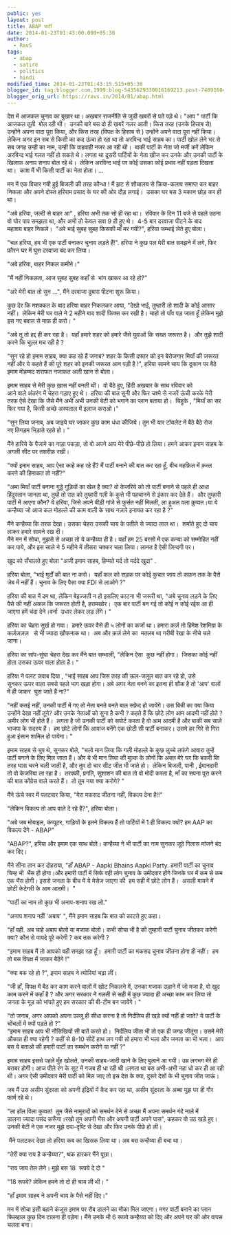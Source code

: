 ```yaml
---
public: yes
layout: post
title: ABAP पार्टी
date: 2014-01-23T01:43:00.000+05:30
author:
  - RavS
tags:
  - abap
  - satire
  - politics
  - hindi
modified_time: 2014-01-23T01:43:15.515+05:30
blogger_id: tag:blogger.com,1999:blog-5435629330016169213.post-7489160463929472394
blogger_orig_url: https://ravs.in/2014/01/abap.html
---
```


देश में आजकल चुनाव का बुखार था। अखबार राजनीति से जुडी खबरों से पते पड़े थे। "आप " पार्टी कि आजकल तूती  बोल रही थी।  उनकी बारे बस दो ही खबरें नज़र आती। किस तरह (उनके हिसाब से) उन्होंने अपना वादा पूरा किया, और किस तरह (विपक्ष के हिसाब से ) उन्होंने अपने वादा पूरा नहीं किया। लेकिन अगर इन सब से किसी का कद ऊंचा हो रहा था तो अरविन्द भाई साहब का। पार्टी खोल लेने भर से सब जगह उन्ही का नाम, उन्ही कि वाहवाही नजर आ रही थी।  बाकी पार्टी के नेता जो मर्जी करें लेकिन अरविन्द भाई गलत नहीं हो सकते थे। लगता था दूसरी पार्टियों के नेता खीज कर उनके और उनकी पार्टी के खिलाफ अनाप शनाप बोल रहे थे।  लेकिन अरविन्द भाई पर कोई उसका कोई प्रभाव नहीं पड़ता दिखता था।  काश मैं भी किसी पार्टी का नेता होता। …  
  
मन में एक विचार गयी हुई बिजली की तरह कौन्धा ! मैं झट से शौचालय से क्रिया-कलाप समाप्त कर बाहर निकला और अपने दोस्त हरिराम प्रसाद के घर की ओर दौड़ लगाई।  उसका घर बस 3 मकान छोड़ कर ही था।  
  
"अबे हरिया, जल्दी से बाहर आ" , हरिया अभी तक सो ही रहा था।  रविवार के दिन 11 बजे से पहले उठना वो घोर पाप समझता था, और अभी तो केवल सवा 9 ही हुए थे।  4-5 बार दरवाजा पीटने के बाद महाशय बाहर निकले।  "अरे भाई सुबह सुबह किसकी माँ मर गयी?", हरिया जम्भाई लेते हुए बोला।  
  
"चल हरिया, हम भी एक पार्टी बनाकर चुनाव लड़ते हैं!". हरिया ने कुछ पल मेरी बात समझने में लगे, फिर फ़ौरन घर में घुस दरवाजा बंद कर लिया।  
  
"अबे हरिया, बाहर निकल कमीने।"  
  
"मैं नहीं निकलता, आज सुबह सुबह कहाँ से  भांग खाकर आ रहे हो?"  
  
"अरे मेरी बात तो सुन …", मैंने दरवाजा दुबारा पीटना शुरू किया।  
  
कुछ देर कि मशक्कत के बाद हरिया बाहर निकलकर आया, "देखो भाई, तुम्हारी तो शादी के कोई आसार नहीं।  लेकिन मेरी घर वाले ने 2 महीने बाद शादी फिक्स कर रखी है। चाहो तो पाँव पड़ जाता हूँ लेकिन मुझे इस नए बवाल से माफ़ ही करो। "  
  
"अबे तू तो हद्द ही कर रहा है।  यहाँ हमारे शहर को हमारे जैसे युवाओं कि सख्त जरूरत है।  और तुझे शादी करने कि चुल्ल मच रही है ?  
  
"सुन रहे हो इमाम साहब, क्या कह रहे हैं जनाब? शहर के किसी दफ्तर को इन बेरोजगार मियाँ की जरूरत नहीं और ये कहते हैं की पूरे शहर को इनकी जरूरत आन पड़ी है !", हरिया सामने चाय कि दूकान पर बैठे इमाम मोहम्मद शराफत नजाकत अली खान से बोला।  
  
इमाम साहब से मेरी कुछ ख़ास नहीं बनती थी।  वो बैठे हुए, हिंदी अखबार के साथ रविवार को आने वाले अंतरंग में चेहरा गड़ाए हुए थे।  हरिया की बात सुनी और फिर चश्मे से नजरें ऊंची करके मेरी तरफ ऐसे देखा कि जैसे मैंने अभी अभी उनकी बेटी को भगाने का प्लान बताया हो।  चिहुके , "मियाँ का सर फिर गया है, किसी अच्छे अस्पताल में इलाज कराओ।"  
  
"सुन लिया जनाब, अब जाइये घर जाकर कुछ काम धंधा कीजिये। तुम भी यार टॉयलेट में बैठे बैठे रोज नए तिगड़म भिड़ाते रहते हो। "  
  
मैंने हारिये के पैजामे का नाड़ा पकड़ा, तो वो अपने आप मेरे पीछे-पीछे हो लिया। हमने आकर इमाम साहब के अगली सीट पर तशरीफ़ रखी।  
  
"क्यों इमाम साहब, आप ऐसा काहे कह रहे हैं? मैं पार्टी बनाने की बात कर रहा हूँ, बीच महफ़िल में क़त्ल करने की हिमाकत तो नहीं?"  
  
"अमा मियाँ पार्टी बनाना गुड्डे गुड़ियों का खेल है क्या? वो केजरिये को तो पार्टी बनाने से पहले ही आधा हिंदुस्तान जानता था, तुम्हें तो रात को तुम्हारी गली के कुत्ते भी पहचानने से इंकार कर देते हैं।  और तुम्हारी पार्टी में आएगा कौन? ये हरिया, जिसे अपने बीड़ी गांजे से फुर्सत नहीं मिलती, ला हुअल वला क़ुव्वत।या ये कन्हैय्या जो आज कल मोहल्ले की काम वाली के साथ नज़ारे इनायत कर रहा है ?"  
  
मैंने कन्हैय्या कि तरफ देखा। उसका चेहरा उसकी चाय के पतीले से ज्यादा लाल था।  शर्माते हुए दो चाय लाकर हमारे सामने रख दी।  
मैंने मन में सोचा, मुझसे से अच्छा तो ये कन्हैय्या ही है। यहाँ हम 25 बरसों में एक कन्या को सम्मोहित नहीं कर पाये, और इस साले ने 5 महीने में तीसरा चक्कर चला लिया। लानत है ऐसी ज़िन्दगी पर।

  
खुद को सँभालते हुए बोला "अजी इमाम साहब, हिम्मते मर्द तो मर्ददे खुदा" .  
  
हरिया बोला, "भाई मुर्दों की बात ना करो।  यहाँ कल को सड़क पर कोई कुचल जाय तो कफ़न तक के पैसे जेब में नहीं हैं। चुनाव के लिए पैसा क्या FDI से लाओगे ?"  
  
हरिया की बात में दम था, लेकिन बेइज्जती न हो इसलिए काटना भी जरूरी था, "अबे चुनाव लड़ने के लिए पैसे की नहीं अकल कि जरूरत होती है, हरामखोर।  एक बार पार्टी बन गई तो कोई न कोई रईस आ ही जाएगा हमें चंदा देने।वर्ना  उधार लेकर लड़ लेंगे। "  
  
हरिया का चेहरा सुर्ख हो गया।  हमारे ऊपर वैसे ही ५ लोगों का कर्जा था। हमारा क़र्ज़ तो हिमेश रेशमिय़ा के कर्ज़ज़ज़ज़   से भी ज्यादा खौफनाक था।  अब और क़र्ज़ लेने का  मतलब था गरीबी रेखा के नीचे चले जाना।  
  
हरिया का सांप-सुंघा चेहरा देख कर मैंने बात सम्भाली, "लेकिन ऐसा  कुछ नहीं होगा।  जिसका कोई नहीं होता उसका ऊपर वाला होता है। "  
  
हरिया ने पलट ज़वाब दिया , "भाई साहब आप जिस तरह की ऊल-जलूल बात कर रहे हो, उसे सुनकर ऊपर वाला सबसे पहले भाग खड़ा होगा। अबे अगर नेता बनने का इतना ही शौक है तो 'आप' वालों में ही जाकर  घुस जाते हैं ना?"  
  
"नहीं कतई नहीं, उनकी पार्टी में गए तो नेता बनते बनते बाल सफ़ेद हो जायेंगे। उस बिन्नी का क्या किया उन्होंने देखा नहीं तूने? और उनके नेताओं को सुना है कभी ? कहते हैं कि छोटे लोग आम आदमी नहीं होते ? अमीर लोग भी होते हैं।  लगता है जो उनकी पार्टी को सपोर्ट करता है वो आम आदमी है और बाकी सब साले भाजपा के सदस्य हैं।  हम छोटे लोगों कि आवाज बनेंगे एक छोटी सी पार्टी बनाकर। उसमे हर गिरे से गिरा हुआ इंसान शामिल हो पायेगा। "  
  
इमाम साहब से चुप थे, सुनकर बोले, "चलो मान लिया कि गली मोहल्ले के कुछ लुच्चे लफंगे आवारा तुम्हें पार्टी बनाने के लिए मिल जाता हैं। और ये भी मान लिया की मुल्क के लोगों कि अक्ल मेरे घर कि बकरी कि तरह घास चरने चली जाती है, और तुम दो चार सीट जीत भी जाते हो।  लेकिन बिजली, पानी , ईमानदारी तो वो केजरिया ला रहा है।  तरक्की, प्रगति, सुशाशन की बात तो वो मोदी करता है, माँ का सपना पूरा करने की बात कोंग्रेस वाले करते हैं।  तो तुम नया क्या करोगे? "  
  
मैंने ऊंचे स्वर में पलटवार किया, "मेरा मकसद जीतना नहीं, विकल्प देना है!!"  
  
"लेकिन विकल्प तो आप वाले दे रहे हैं?", हरिया बोला।  
  
"अबे जब मोबाइल, कंप्यूटर, गाड़ियों के इतने विकल्प हैं तो पार्टियों में 1 ही विकल्प क्यों? हम AAP का विकल्प देंगे - ABAP"  
  
"ABAP?", हरिया और इमाम एक साथ बोले। कन्हैय्या ने भी पार्टी का नाम सुनकर जूठे गिलास मांजने बंद कर दिए।  
  
मैंने सीना तान कर दोहराया, "हाँ ABAP - Aapki Bhains Aapki Party. हमारी पार्टी का चुनाव चिन्ह भी  भैंस ही होगा।और हमारी पार्टी में सिर्फ वही लोग चुनाव के उमीदवार होंगे जिनके घर में कम से कम एक भैंस होगी। इससे जनता के बीच में ये मेसेज जाएगा की  हम सही में छोटे लोग हैं।  असली मायने में छोटी केटेगरी के आम आदमी।  "  
  
"पार्टी का नाम तो कुछ भी अनाप-शनाप रख लो."  
  
"अनाप शनाप नहीं 'अबाप' ", मैंने इमाम साहब कि बात को काटते हुए कहा।  
  
"हाँ वही. अब चाहे अबाप बोलो या मजाक बोलो। कभी सोचा भी है की तुम्हारी पार्टी चुनाव जीतकर करेगी क्या? कौन से वायदे पूरे करेगी ? कब तक करेगी ?  
  
"इमाम साहब मैं तो आपको वही समझा रहा हूँ।  हमारी पार्टी का मकसद चुनाव जीतना होगा ही नहीं।  हम तो बस विपक्ष में जाकर बैठेंगे !"  
  
"क्या बक रहे हो ?", इमाम साहब ने त्योरियां चढ़ा लीं।  
  
"जी हाँ, विपक्ष में बैठ कर काम करने वालों में खोट निकलने में, उनका मजाक उड़ाने में जो मजा है, वो खुद काम करने में कहाँ है ? और अगर सरकार ने गलती से सही में कुछ ज्यादा ही अच्छा काम कर लिया तो जनता के मूड को भांपते हुए हम सरकार की बी-टीम बन जायेंगे। "  
  
"तो जनाब, अगर आपको अपना उल्लू ही सीधा करना है तो निर्दलिय ही खड़े क्यों नहीं हो जाते? ये पार्टी के चोंचलों में क्यों पड़ते हो ?"  
"इमाम साहब आप भी नौसिखियों सी बातें करते हो।  निर्दलिय जीता भी तो एक ही जगह जीतूंगा। उसमे मेरी औकात ही क्या रहेगी ? कहीं से 8-10 सीटें हाथ लग गयी तो हमारा भी भला और जनता का भी भला।  आप बस ये बताओ की हमारी पार्टी का समर्थन करोगे या नहीं ?"

  
इमाम साहब इससे पहले मुँह खोलते, उनकी साहब-जादी खाने के लिए बुलाने आ गयी। उम्र लगभग मेरे ही बराबर होगी। आज पीले रंग के सूट में गजब ही धा रही थी।लगता था बस अभी-अभी नहा धो कर ही आ रही थी। अगर ऐसी उमीदवार मेरी पार्टी को मिल जाए तो इस देश के क्या, दुसरे देशों के भी चुनाव जीत जाऊं।  
  
जब मैं उस असीम सुंदरता को अपनी इंद्रियों में कैद कर रहा था, असीम सुंदरता के अब्बा मुझ पर ही गौर फार्म रहे थे।  
  
"ला हॉल विला कुव्वत!  तुम जैसे नामुरादों को समर्थन देने से अच्छा मैं अपना समर्थन गंदे नाले में डालना ज्यादा पसंद करूँगा।रखो तुम अपनी भैंस और अपनी पार्टी अपने पास", कहकर वो उठ खड़े हुए।उनकी बेटी ने एक नजर मुझे दया-दृष्टि से देखा और फिर उनके पीछे हो ली।  
  
 मैंने पलटकर देखा तो हरिया कब का खिसक लिया था। अब बस कन्हैय्या ही बचा था।  
  
"तेरी क्या राय है कन्हैय्या?", थक हारकर मैंने पूछा।  
  
"राय जाय तेल लेने। मुझे बस 18  रूपये दे दो "  
  
"18 रूपये? लेकिन हमने तो दो ही चाय ली थी। "  
  
"हाँ इमाम साहब ने अपनी चाय के पैसे नहीं दिए।"  
  
मन में सोचा इसी बहाने कंजूस इमाम पर रौब डालने का मौका मिल जाएगा। मगर पार्टी बनाने का प्लान फिलहाल कुछ दिन टालना ही पड़ेगा। मैंने उनके भी 6 रूपये कन्हैय्या को दिए और अपने घर की ओर वापस चलता बना।
